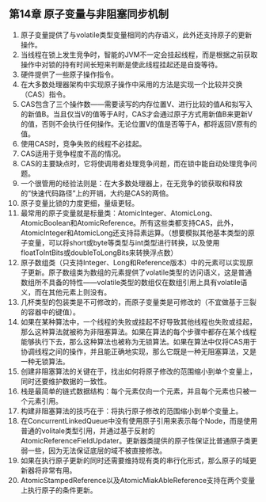 ## 第14章 原子变量与非阻塞同步机制

1. 原子变量提供了与volatile类型变量相同的内存语义，此外还支持原子的更新操作。
2. 当线程在锁上发生竞争时，智能的JVM不一定会挂起线程，而是根据之前获取操作中对锁的持有时间长短来判断是使此线程挂起还是自旋等待。
3. 硬件提供了一些原子操作指令。
4. 在大多数处理器架构中实现原子操作中采用的方法是实现一个比较并交换（CAS）指令。
5. CAS包含了三个操作数——需要读写的内存位置V、进行比较的值A和拟写入的新值B。当且仅当V的值等于A时，CAS才会通过原子方式用新值B来更新V的值，否则不会执行任何操作。无论位置V的值是否等于A，都将返回V原有的值。
6. 使用CAS时，竞争失败的线程不必挂起。
7. CAS适用于竞争程度不高的情况。
8. CAS的主要缺点时，它将使调用者处理竞争问题，而在锁中能自动处理竞争问题。
9. 一个很管用的经验法则是：在大多数处理器上，在无竞争的锁获取和释放的“快速代码路径”上的开销，大约是CAS的两倍。
10. 原子变量比锁的力度更细，量级更轻。
11. 最常用的原子变量就是标量类：AtomicInteger、AtomicLong、AtomicBoolean和AtomicReference。所有这些类都支持CAS，此外，AtomicInteger和AtomicLong还支持蒜素运算。（想要模拟其他基本类型的原子变量，可以将short或byte等类型与int类型进行转换，以及使用floatToIntBits或doubleToLongBits来转换浮点数）
12. 原子数组类（只支持Integer、Long和Reference版本）中的元素可以实现原子更新。原子数组类为数组的元素提供了volatile类型的访问语义，这是普通数组所不具备的特性——volatile类型的数组仅在数组引用上具有volatile语义，而在其他元素上则没有。
13. 几杯类型的包装类是不可修改的，而原子变量类是可修改的（不宜做基于三裂的容器中的键值）。
14. 如果在某种算法中，一个线程的失败或挂起不好导致其他线程也失败或挂起，那么这种算法就被称为非阻塞算法。如果在算法的每个步骤中都存在某个线程能够执行下去，那么这种算法也被称为无锁算法。如果在算法中仅将CAS用于协调线程之间的操作，并且能正确地实现，那么它既是一种无阻塞算法，又是一种无锁算法。
15. 创建非阻塞算法的关键在于，找出如何将原子修改的范围缩小到单个变量上，同时还要维护数据的一致性。
16. 栈是最简单的链式数据结构：每个元素仅向一个元素，并且每个元素也只被一个元素引用。
17. 构建非阻塞算法的技巧在于：将执行原子修改的范围缩小到单个变量上。
18. 在ConcurrentLinkedQueue中没有使用原子引用来表示每个Node，而是使用普通的volitale类型引用，并通过基于反射的AtomicReferenceFieldUpdater。更新器类提供的原子性保证比普通原子类更弱一些，因为无法保证底层的域不被直接修改。
19. 如果在执行原子更新的同时还需要维持现有类的串行化形式，那么原子的域更新器将非常有用。
20. AtomicStampedReference以及AtomicMiakAbleReference支持在两个变量上执行原子的条件更新。